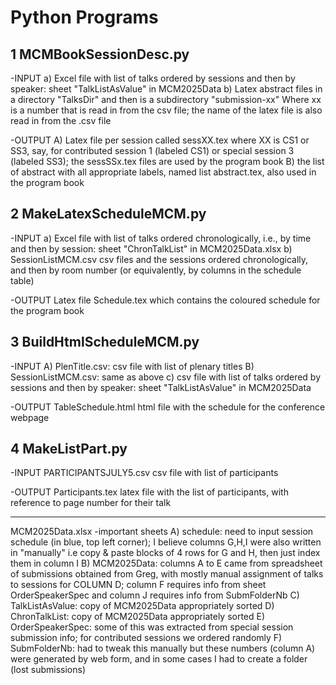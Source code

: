 # Python Programs

## 1 MCMBookSessionDesc.py
-INPUT
a) Excel file with list of talks ordered by sessions and then by speaker: sheet "TalkListAsValue" in MCM2025Data
b) Latex abstract files in a directory "TalksDir" and then is a subdirectory "submission-xx"
Where xx is a number that is read in from the csv file; the name of the latex file is also read in from the .csv file

-OUTPUT
A) Latex file per session called sessXX.tex where XX is CS1 or SS3, say, for contributed session 1 (labeled CS1) or 
special session 3 (labeled SS3); the sessSSx.tex files are used by the program book
B) the list of abstract with all appropriate labels, named list abstract.tex, also used in the program book

## 2 MakeLatexScheduleMCM.py
-INPUT 
a) Excel file with list of talks ordered chronologically, i.e., by time and then by session: sheet "ChronTalkList" 
in MCM2025Data.xlsx
b) SessionListMCM.csv
csv files and the sessions ordered chronologically, and then by room number (or equivalently, by columns in the schedule table)

-OUTPUT 
Latex file Schedule.tex which contains the coloured schedule for the program book

## 3 BuildHtmlScheduleMCM.py
-INPUT
A) PlenTitle.csv: csv file with list of plenary titles
B) SessionListMCM.csv: same as above
c) csv file with list of talks ordered by sessions and then by speaker: sheet "TalkListAsValue" in MCM2025Data

-OUTPUT
TableSchedule.html html file with the schedule for the conference webpage

## 4 MakeListPart.py
-INPUT
PARTICIPANTSJULY5.csv csv file with list of participants

-OUTPUT
Participants.tex latex file with the list of participants, with reference to page number for their talk

**********
MCM2025Data.xlsx
-important sheets
A) schedule: need to input session schedule (in blue, top left corner); I believe columns G,H,I were also written in "manually" i.e copy & paste blocks of 4 rows for G and H, then just index them in column I
B) MCM2025Data: columns A to E came from spreadsheet of submissions obtained from Greg, with mostly manual assignment of talks to sessions for COLUMN D; column F requires info from sheet OrderSpeakerSpec and column J requires info from SubmFolderNb
C) TalkListAsValue: copy of  MCM2025Data appropriately sorted
D) ChronTalkList: copy of MCM2025Data appropriately sorted
E) OrderSpeakerSpec: some of this was extracted from special session submission info; for contributed sessions we ordered randomly
F) SubmFolderNb: had to tweak this manually but these numbers (column A) were generated by web form, and in some cases I had to create a folder (lost submissions) 